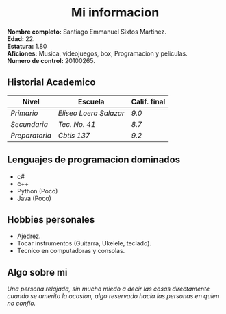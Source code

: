 # <center> Mi informacion <center> 
**Nombre completo:** Santiago Emmanuel Sixtos Martinez.  
**Edad:** 22.  
**Estatura:** 1.80   
**Aficiones:** Musica, videojuegos, box, Programacion y peliculas.  
**Numero de control:** 20100265.  
  
## Historial Academico  
| Nivel        | Escuela | Calif. final |  
|--------------|---------|---------|  
|*Primario*    |*Eliseo Loera Salazar*|*9.0*|
|*Secundaria*  |*Tec. No. 41*|*8.7*|
|*Preparatoria*|*Cbtis 137*|*9.2*|
  
## Lenguajes de programacion dominados
- c#
- c++
- Python (Poco)
- Java (Poco)
  
## Hobbies personales   
- Ajedrez.
- Tocar instrumentos (Guitarra, Ukelele, teclado).
- Tecnico en computadoras y consolas.
  
## Algo sobre mi
*Una persona relajada, sin mucho miedo a decir las cosas directamente cuando se amerita la ocasion, algo reservado hacia las personas en quien no confio.* 